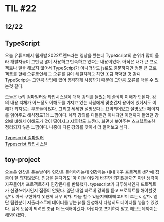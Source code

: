 # TIL #22
## 12/22

## TypeScript
오늘 유튜브에서 웹개발 2022트렌드라는 영상을 봤는데 TypeScript의 순위가 많이 올라 개발자들이 그만큼 많이 사용하고 만족하고 있다는 내용이었다. 아직은 내가 큰 프로젝트나 일을 해보지 않아서 TypeScript가 아니더라도 js로도 충분하지만 정말 큰 프로젝트를 할때 오류로인해 그 오류를 찾아 해결하려고 하면 조금 막막할 것 같다. TypeScript는 그만큼 타입에 있어 엄격하게 사용하기 때문에 그만큼 오류를 막을 수 있는것 같다. 

오늘은 ts의 컴파일러랑 타입시스템에 대해 강의를 들었는데 솔직히 이해가 안된다. 강의 내용 자체가 어느정도 이해도를 가지고 있는 사람에게 맞춘건지 용어에 있어서도 이해가 되지않는 부분들이 많다. 그리고 세세한 설명보다는 요약되어있고 설명보단 페이지를 읽어주고 해석정도?의 느낌이다. 아직 강의를 다들은건 아니지만 이전까지 들었던 강의에 비해서 이해도가 많이 떨어지고 지루함도 느낀다. 화면에 보여주는 스크립트또한 정리되지 않은 느낌이다. 나중에 다른 강의를 찾아서 더 들어보고 싶다. 

[Typescript 컴파일러](https://github.com/mrlee323/TIL/blob/main/Typescript/ts_compiler.md)  
[Typescript 타입시스템](https://github.com/mrlee323/TIL/blob/main/Typescript/ts_typesystem.md)

## toy-project
오늘은 인강을 듣는날이라 인강을 들어야하는데 인강하는 내내 자꾸 프로젝트 생각에 집중이 잘 되지않았다. 인강을 듣다가도 '아 이걸 이렇게 바꾸면 되지않을까?' 이런 생각이 자꾸들어서 프로젝트하다 인강듣다를 반복했다. typescript가 지루해서인지 프로젝트가 신경쓰여서인지 집중이 안됬다. 일단 내일 빠르게 강의를 듣고 프로젝트를 해야할것같다. 아직 구현하지 못한게 너무 많다. 다들 할수 있을지에대해 고민이 드는것 같다. 일단 팀원분이 지출리스트에 데이터를 넣는 js를 완성해서 다행히도 데이터를 넣을수 있었다. 팀에 도움이 되려면 조금 더 노력해야겠다. 어렵다고 포기하지 말고 해보는데까지는 해봐야겠다. 